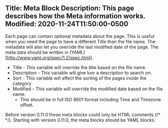 Title: Meta Block
Description: This page describes how the Meta information works.
Modified: 2020-11-24T11:50:00-0500
---

Each page can contain optional metadata about the page. This is useful when you need the page to have a different
Title than the file name. The metadata will also let you override the last modified date of the page. The meta data
should be written in (YAML)[http://www.yaml.org/spec/1.2/spec.html].

 * Title - This variable will override the title based on the file name.
 * Description - This variable will give lunr a description to search on.
 * Sort - This variable will affect the sorting of the pages inside the category
 * Modified - This variable will override the modified date based on the file name.
   * This should be in full ISO 8601 format including Time and Timezone offset.

Before version 0.11.0 these meta blocks could only be HTML comments (/* */). Starting with version 0.11.0, the meta
blocks should be YAML blocks.
